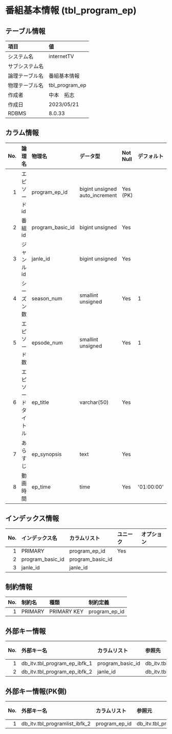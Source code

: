 # 番組基本情報 (tbl_program_ep)

## テーブル情報

| 項目                           | 値                                                                                                   |
|:-------------------------------|:-----------------------------------------------------------------------------------------------------|
| システム名                     | internetTV                                                                                           |
| サブシステム名                 |                                                                                                      |
| 論理テーブル名                 | 番組基本情報                                                                                         |
| 物理テーブル名                 | tbl_program_ep                                                                                       |
| 作成者                         | 中本　拓志                                                                                           |
| 作成日                         | 2023/05/21                                                                                           |
| RDBMS                          |  8.0.33                                                                                              |



## カラム情報

| No. | 論理名                         | 物理名                         | データ型                       | Not Null | デフォルト           | 備考                           |
|----:|:-------------------------------|:-------------------------------|:-------------------------------|:---------|:---------------------|:-------------------------------|
|   1 | エピソードid                   | program_ep_id                  | bigint unsigned auto_increment | Yes (PK) |                      |                                |
|   2 | 番組id                         | program_basic_id               | bigint unsigned                | Yes      |                      |                                |
|   3 | ジャンルid                     | janle_id                       | bigint unsigned                | Yes      |                      |                                |
|   4 | シーズン数                     | season_num                     | smallint unsigned              | Yes      | 1                    |                                |
|   5 | エピソード数                   | epsode_num                     | smallint unsigned              | Yes      | 1                    |                                |
|   6 | エピソードタイトル             | ep_title                       | varchar(50)                    | Yes      |                      |                                |
|   7 | あらすじ                       | ep_synopsis                    | text                           | Yes      |                      |                                |
|   8 | 動画時間                       | ep_time                        | time                           | Yes      | '01:00:00'           |                                |



## インデックス情報

| No. | インデックス名                 | カラムリスト                             | ユニーク   | オプション                     | 
|----:|:-------------------------------|:-----------------------------------------|:-----------|:-------------------------------|
|   1 | PRIMARY                        | program_ep_id                            | Yes        |                                |
|   2 | program_basic_id               | program_basic_id                         |            |                                |
|   3 | janle_id                       | janle_id                                 |            |                                |



## 制約情報

| No. | 制約名                         | 種類                           | 制約定義                       |
|----:|:-------------------------------|:-------------------------------|:-------------------------------|
|   1 | PRIMARY                        | PRIMARY KEY                    | program_ep_id                  |



## 外部キー情報

| No. | 外部キー名                     | カラムリスト                             | 参照先                         | 参照先カラムリスト                       |
|----:|:-------------------------------|:-----------------------------------------|:-------------------------------|:-----------------------------------------|
|   1 | db_itv.tbl_program_ep_ibfk_1   | program_basic_id                         | db_itv.tbl_program_basic       | program_basic_id                         |
|   2 | db_itv.tbl_program_ep_ibfk_2   | janle_id                                 | db_itv.tbl_janle               | janle_id                                 |



## 外部キー情報(PK側)

| No. | 外部キー名                     | カラムリスト                             | 参照元                         | 参照元カラムリスト                       |
|----:|:-------------------------------|:-----------------------------------------|:-------------------------------|:-----------------------------------------|
|   1 | db_itv.tbl_programlist_ibfk_2  | program_ep_id                            | db_itv.tbl_programlist         | program_ep_id                            |


